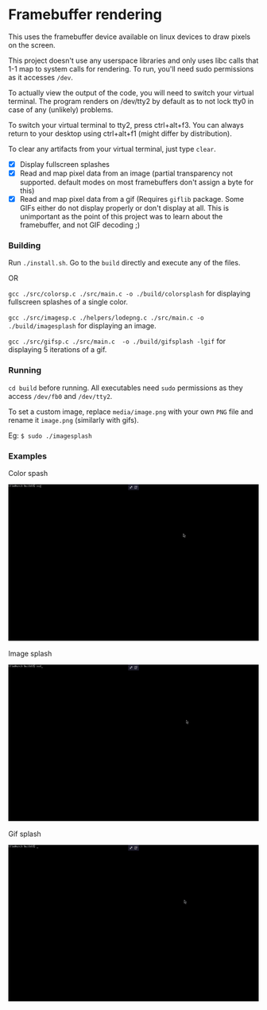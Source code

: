 # Framebuffer rendering

This uses the framebuffer device available on linux devices to draw pixels on the screen.

This project doesn't use any userspace libraries and only uses libc calls that 1-1 map to system calls for rendering.
To run, you'll need sudo permissions as it accesses `/dev`.

To actually view the output of the code, you will need to switch your virtual terminal. The program renders on /dev/tty2 by default as to not lock tty0 in case of any (unlikely) problems.

To switch your virtual terminal to tty2, press ctrl+alt+f3. You can always return to your desktop using ctrl+alt+f1 (might differ by distribution).

To clear any artifacts from your virtual terminal, just type `clear`.

-   [x] Display fullscreen splashes
-   [x] Read and map pixel data from an image (partial transparency not supported. default modes on most framebuffers don't assign a byte for this)
-   [x] Read and map pixel data from a gif (Requires `giflib` package. Some GIFs either do not display properly or don't display at all. This is unimportant as the point of this project was to learn about the framebuffer, and not GIF decoding ;)

### Building

Run `./install.sh`. Go to the `build` directly and execute any of the files.

OR

`gcc ./src/colorsp.c ./src/main.c -o ./build/colorsplash` for displaying fullscreen splashes of a single color.

`gcc ./src/imagesp.c ./helpers/lodepng.c ./src/main.c -o ./build/imagesplash` for displaying an image.

`gcc ./src/gifsp.c ./src/main.c  -o ./build/gifsplash -lgif` for displaying 5 iterations of a gif.

### Running

`cd build` before running. All executables need `sudo` permissions as they access `/dev/fb0` and `/dev/tty2`.

To set a custom image, replace `media/image.png` with your own `PNG` file and rename it `image.png` (similarly with gifs).

Eg: `$ sudo ./imagesplash`

### Examples
Color spash

![](https://github.com/distilledx/Framebuffer-rendering/blob/main/examples/splash.gif)

Image splash

![](https://github.com/distilledx/Framebuffer-rendering/blob/main/examples/image.gif)

Gif splash

![](https://github.com/distilledx/Framebuffer-rendering/blob/main/examples/gif.gif)
